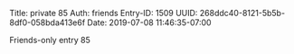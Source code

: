 Title: private 85
Auth: friends
Entry-ID: 1509
UUID: 268ddc40-8121-5b5b-8df0-058bda413e6f
Date: 2019-07-08 11:46:35-07:00

Friends-only entry 85
